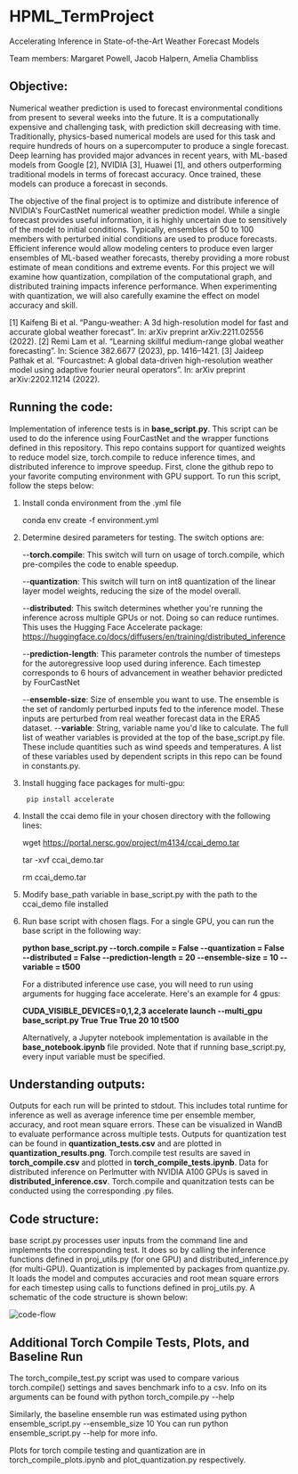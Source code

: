 # HPML_TermProject

Accelerating Inference in State-of-the-Art Weather Forecast Models

Team members: Margaret Powell, Jacob Halpern, Amelia Chambliss

## Objective:
Numerical weather prediction is used to forecast environmental conditions from present to several weeks into the future. It is a computationally expensive and challenging task, with prediction skill decreasing with time. Traditionally, physics-based numerical models are used for this task and require hundreds of hours on a supercomputer to produce a single forecast. Deep learning has provided major advances in recent years, with ML-based models from Google [2], NVIDIA [3], Huawei [1], and others outperforming traditional models in terms of forecast accuracy. Once trained, these models can produce a forecast in seconds. 

The objective of the final project is to optimize and distribute inference of NVIDIA's FourCastNet numerical weather prediction model. While a single forecast provides useful information, it is highly uncertain due to sensitively of the model to initial conditions. Typically, ensembles of 50 to 100 members with perturbed initial conditions are used to produce forecasts. Efficient inference would allow modeling centers to produce even larger ensembles of ML-based weather forecasts, thereby providing a more robust estimate of mean conditions and extreme events. For this project we will examine how quantization, compilation of the computational graph, and distributed training impacts inference performance. When experimenting with quantization, we will also carefully examine the effect on model accuracy and skill. 

[1] Kaifeng Bi et al. “Pangu-weather: A 3d high-resolution model for fast and accurate global weather forecast”. In: arXiv preprint arXiv:2211.02556 (2022).
[2] Remi Lam et al. “Learning skillful medium-range global weather forecasting”. In: Science 382.6677 (2023), pp. 1416–1421.
[3] Jaideep Pathak et al. “Fourcastnet: A global data-driven high-resolution weather model using adaptive fourier neural operators”. In: arXiv preprint arXiv:2202.11214 (2022).


## Running the code:

Implementation of inference tests is in **base_script.py**. This script can be used to do the inference using FourCastNet and the wrapper functions defined in this repository. This repo contains support for quantized weights to reduce model size, torch.compile to reduce inference times, and distributed inference to improve speedup. First, clone the github repo to your favorite computing environment with GPU support. To run this script, follow the steps below: 

1) Install conda environment from the .yml file
   
     conda env create -f environment.yml

2) Determine desired parameters for testing. The switch options are:

     --**torch.compile**: This switch will turn on usage of torch.compile, which pre-compiles the code to enable speedup.
   
     --**quantization**: This switch will turn on int8 quantization of the linear layer model weights, reducing the size of the model overall.
   
     --**distributed**: This switch determines whether you're running the inference across multiple GPUs or not. Doing so can reduce runtimes. This uses the Hugging Face Accelerate package: https://huggingface.co/docs/diffusers/en/training/distributed_inference
   
     --**prediction-length**: This parameter controls the number of timesteps for the autoregressive loop used during inference. Each timestep corresponds to 6 hours of advancement in weather behavior predicted by FourCastNet
   
     --**ensemble-size**: Size of ensemble you want to use. The ensemble is the set of randomly perturbed inputs fed to the inference model. These inputs are perturbed from real weather forecast data in the ERA5 dataset.
     --**variable**: String, variable name you'd like to calculate. The full list of weather variables is provided at the top of the base_script.py file. These include quantities such as wind speeds and temperatures. A list of these variables used by dependent scripts in this repo can be found in constants.py.
   
3) Install hugging face packages for multi-gpu:
   
        pip install accelerate
   
4) Install the ccai demo file in your chosen directory with the following lines:

     wget https://portal.nersc.gov/project/m4134/ccai_demo.tar
   
     tar -xvf ccai_demo.tar
   
     rm ccai_demo.tar
   
5) Modify base_path variable in base_script.py with the path to the ccai_demo file installed

6) Run base script with chosen flags. For a single GPU, you can run the base script in the following way:
   
      **python base_script.py --torch.compile = False --quantization = False --distributed = False --prediction-length = 20 --ensemble-size = 10 --variable = t500**
   
   For a distributed inference use case, you will need to run using arguments for hugging face accelerate. Here's an example for 4 gpus:
   
      **CUDA_VISIBLE_DEVICES=0,1,2,3 accelerate launch --multi_gpu base_script.py True True True 20 10 t500** 

   Alternatively, a Jupyter notebook implementation is available in the **base_notebook.ipynb** file provided. Note that if running base_script.py, every input variable must be specified.



## Understanding outputs:

Outputs for each run will be printed to stdout. This includes total runtime for inference as well as average inference time per ensemble member, accuracy, and root mean square errors. These can be visualized in WandB to evaluate performance across multiple tests. Outputs for quantization test can be found in **quantization_tests.csv** and are plotted in **quantization_results.png**. Torch.compile test results are saved in **torch_compile.csv** and plotted in **torch_compile_tests.ipynb**. Data for distributed inference on Perlmutter with NVIDIA A100 GPUs is saved in **distributed_inference.csv**. Torch.compile and quanitzation tests can be conducted using the corresponding .py files.

## Code structure:
base script.py processes user inputs from the command line and implements the corresponding test. It does so by calling the inference functions defined in proj_utils.py (for one GPU) and distributed_inference.py (for multi-GPU). Quantization is implemented by packages from quantize.py. It loads the model and computes accuracies and root mean square errors for each timestep using calls to functions defined in proj_utils.py. A schematic of the code structure is shown below:


![code-flow](https://github.com/user-attachments/assets/e352c08e-3422-4bed-b307-d5e73e36eda5)


## Additional Torch Compile Tests, Plots, and Baseline Run
The torch_compile_test.py script was used to compare various torch.compile() settings and saves 
benchmark info to a csv. Info on its arguments can be found with python torch_compile.py --help

Similarly, the baseline ensemble run was estimated using python ensemble_script.py --ensemble_size 10
You can run python ensemble_script.py --help for more info.

Plots for torch compile testing and quantization are in torch_compile_plots.ipynb and plot_quantization.py respectively.
